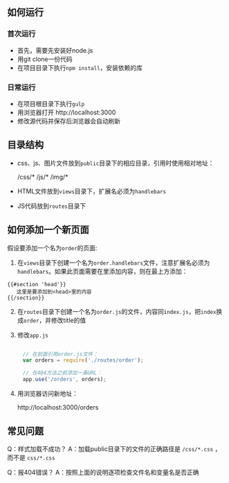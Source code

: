 ## 如何运行

### 首次运行

* 首先，需要先安装好node.js
* 用git clone一份代码
* 在项目目录下执行`npm install`，安装依赖的库

### 日常运行

* 在项目根目录下执行`gulp`
* 用浏览器打开 http://localhost:3000
* 修改源代码并保存后浏览器会自动刷新


## 目录结构

* css、js、图片文件放到`public`目录下的相应目录，引用时使用相对地址：

     /css/*
     /js/*
     /img/*

* HTML文件放到`views`目录下，扩展名必须为`handlebars`
* JS代码放到`routes`目录下

## 如何添加一个新页面

假设要添加一个名为`order`的页面:

1. 在`views`目录下创建一个名为`order.handlebars`文件，注意扩展名必须为`handlebars`。如果此页面需要在<head>里添加内容，则在最上方添加：

```
{{#section 'head'}}
   这里是要添加到<head>里的内容
{{/section}}
```

2. 在`routes`目录下创建一个名为`order.js`的文件，内容同`index.js`，把`index`换成`order`，并修改title的值

3. 修改`app.js`

```javascript

     // 在前面引用order.js文件：
     var orders = require('./routes/order');

     // 在404方法之前添加一条URL：
     app.use('/orders', orders);
```

4. 用浏览器访问新地址：

     http://localhost:3000/orders

## 常见问题

Q：样式加载不成功？
A：加载public目录下的文件的正确路径是 `/css/*.css` ，而不是 `css/*.css`

Q：报404错误？
A：按照上面的说明逐项检查文件名和变量名是否正确
